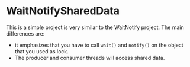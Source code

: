 WaitNotifySharedData
=========

This is a simple project is very similar to the WaitNotify project.
The main differences are:
- it emphasizes that you have to call `wait()` and `notify()` on the object that you used as lock.
- The producer and consumer threads will access shared data.
